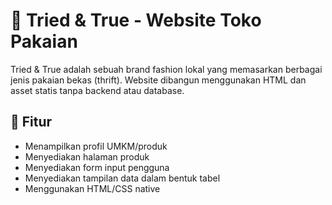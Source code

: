 # 👕 Tried & True - Website Toko Pakaian

Tried & True adalah sebuah brand fashion lokal yang memasarkan berbagai jenis pakaian bekas (thrift). Website dibangun menggunakan HTML dan asset statis tanpa backend atau database.

## 🎯 Fitur
- Menampilkan profil UMKM/produk
- Menyediakan halaman produk
- Menyediakan form input pengguna
- Menyediakan tampilan data dalam bentuk tabel
- Menggunakan HTML/CSS native
